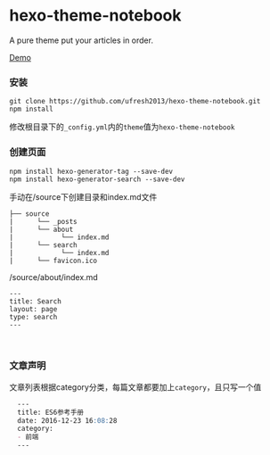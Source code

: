 # hexo-theme-notebook

A pure theme put your articles in order.

[Demo](https://ufresh2013.github.io/)


### 安装
```
git clone https://github.com/ufresh2013/hexo-theme-notebook.git
npm install
```
修改根目录下的`_config.yml`内的`theme`值为`hexo-theme-notebook`
<br/>

### 创建页面
```
npm install hexo-generator-tag --save-dev
npm install hexo-generator-search --save-dev
```

手动在/source下创建目录和index.md文件
```
├── source
|      └── _posts
|      └── about
|            └── index.md
|      └── search
|            └── index.md
|      └── favicon.ico
```

/source/about/index.md
```
---
title: Search
layout: page
type: search
---
```
<br/>


### 文章声明
文章列表根据category分类，每篇文章都要加上`category`，且只写一个值
```markdown
  ---
  title: ES6参考手册
  date: 2016-12-23 16:08:28
  category:
  - 前端
  ---
```

